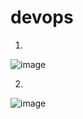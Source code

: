 # devops

1.
![image](https://github.com/user-attachments/assets/ebdb7e36-d196-455f-8e42-3bf779a30210)


2.
![image](https://github.com/user-attachments/assets/9dc3dcee-3c7d-4622-8a49-40571b4e00f2)
